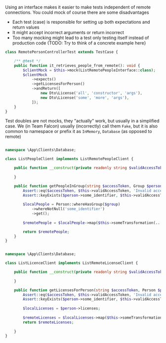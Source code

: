 Using an interface makes it easier to make tests independent of remote connections.
You could mock of course there are some disadvantages

- Each test (case) is responsible for setting up both expectations and return values
- It might accept incorrect arguments or return incorrect 
- Too many mocking might lead to a test only testing itself instead of production code
{TODO: Try to think of a concrete example here}

```php
class RemotePersonControllerTest extends TestCase {

    /** @test */
    public function it_retrieves_people_from_remote(): void {
        $clientMock = $this->mock(ListRemotePeopleInterface::class);
        $clientMock
            ->expects()
            ->getLicensesForPerson()
            ->andReturn([
                new Dto\License('all', 'constructor', 'args'),
                new Dto\License('some', 'more', 'args'),
            ]);
    }
} 
```



Test doubles are not mocks, they "actually" work, but usually in a simplified case.
We (in Team Falcon) usually (incorrectly) call them `Fake`, but it is also common to namespace or prefix it as `InMemory`, `Database` (as opposed to remote) 


```php

namespace \App\Clients\Database;

class ListPeopleClient implements ListRemotePeopleClient {

    public function __construct(private readonly string $validAccessToken): {
    
    }

    public function getPeopleInGroup(string $accessToken, Group $person): Collection {
        Assert::eq($accessToken, $this->validAccessToken, 'Invalid access token');
        Assert::keyExists($person->some_identifier, $this->validAccessToken, 'Unknown group');
        
        $localPeople = Person::whereHasGroup($group)
            ->whereNotNull('some_identifier')
            ->get();       
        
        $remotePeople = $localPeople->map($this->someTransformation(...)); // still just go with it

        return $remotePeople;
    }
} 
```



```php

namespace \App\Clients\Database;

class ListLicenceClient implements ListRemoteLicenseClient {

    public function __construct(private readonly string $validAccessToken): {
    
    }

    public function getLicensesForPerson(string $accessToken, Person $person): Collection {
        Assert::eq($accessToken, $this->validAccessToken, 'Invalid access token');
        Assert::keyExists($person->some_identifier, $this->validAccessToken, 'Unknown person');
        
        $localLicenses = $person->licenses;       
        
        $remoteLicenses = $localLicenses->map($this->someTransformation(...));
        return $remoteLicenses;
        
    }
} 
```
